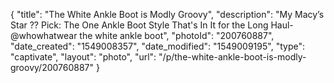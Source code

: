 {
    "title": "The White Ankle Boot is Modly Groovy",
    "description": "My Macy’s Star ?? Pick: The One Ankle Boot Style That's In It for the Long Haul-@whowhatwear the white ankle boot",
    "photoId": "200760887",
    "date_created": "1549008357",
    "date_modified": "1549009195",
    "type": "captivate",
    "layout": "photo",
    "url": "\/p\/the-white-ankle-boot-is-modly-groovy\/200760887"
}